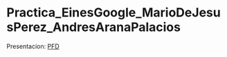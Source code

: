 # Practica_EinesGoogle_MarioDeJesusPerez_AndresAranaPalacios

Presentacion: [PFD](https://docs.google.com/presentation/d/15Ok0Lv5tUCFn_C8QcJ-GZCz4pNLNHX0e3kIjvb8u3zc/edit?usp=sharing)
